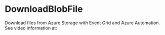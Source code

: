 # DownloadBlobFile
Download files from Azure Storage with Event Grid and Azure Automation.
See video information at: 